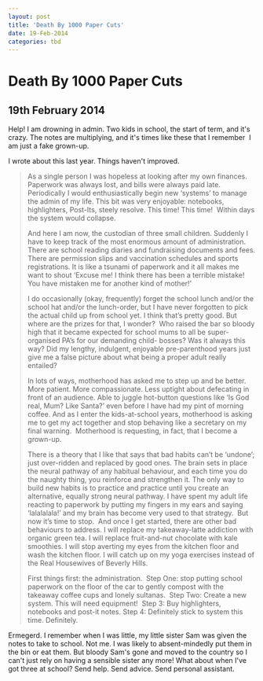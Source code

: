 ```yaml
---
layout: post
title: 'Death By 1000 Paper Cuts'
date: 19-Feb-2014
categories: tbd
---
```


# Death By 1000 Paper Cuts

## 19th February 2014

<p <img class="photo-horiz" src="/images/2014/02/shapes.jpg" /></p>

<p Keeping the hoops swinging (just barely.) Paris Vogue,   1971.</p>

Help! I am drowning in admin. Two kids in school,   the start of term, and it's crazy. The notes are multiplying, and it's times like these that I remember  I am just a fake grown-up.

I wrote about this last year. Things haven't improved.

<blockquote>As a single person I was hopeless at looking after my own finances. Paperwork was always lost, and bills were always paid late. Periodically I would enthusiastically begin new ‘systems’ to manage the admin of my life. This bit was very enjoyable: notebooks, highlighters, Post-Its, steely resolve. This time! This time!  Within days the system would collapse.

And here I am now, the custodian of three small children. Suddenly I have to keep track of the most enormous amount of administration. There are school reading diaries and fundraising documents and fees. There are permission slips and vaccination schedules and sports registrations. It is like a tsunami of paperwork and it all makes me want to shout ‘Excuse me! I think there has been a terrible mistake! You have mistaken me for another kind of mother!’

I do occasionally (okay, frequently) forget the school lunch and/or the school hat and/or the lunch-order, but I have never forgotten to pick the actual child up from school yet. I think that’s pretty good. But where are the prizes for that, I wonder?  Who raised the bar so bloody high that it became expected for school mums to all be super-organised PA’s for our demanding child- bosses? Was it always this way? Did my lengthy, indulgent, enjoyable pre-parenthood years just give me a false picture about what being a proper adult really entailed?

In lots of ways, motherhood has asked me to step up and be better. More patient. More compassionate. Less uptight about defecating in front of an audience. Able to juggle hot-button questions like ‘Is God real, Mum? Like Santa?’ even before I have had my pint of morning coffee. And as I enter the kids-at-school years, motherhood is asking me to get my act together and stop behaving like a secretary on my final warning.  Motherhood is requesting, in fact, that I become a grown-up.

There is a theory that I like that says that bad habits can’t be ‘undone’; just over-ridden and replaced by good ones. The brain sets in place the neural pathway of any habitual behaviour, and each time you do the naughty thing, you reinforce and strengthen it. The only way to build new habits is to practice and practice until you create an alternative, equally strong neural pathway. I have spent my adult life reacting to paperwork by putting my fingers in my ears and saying ‘lalalalala!’ and my brain has become very used to that strategy.  But now it’s time to stop.  And once I get started, there are other bad behaviours to address. I will replace my takeaway-latte addiction with organic green tea. I will replace fruit-and-nut chocolate with kale smoothies. I will stop averting my eyes from the kitchen floor and wash the kitchen floor. I will catch up on my yoga exercises instead of the Real Housewives of Beverly Hills.

First things first: the administration.  Step One: stop putting school paperwork on the floor of the car to gently compost with the takeaway coffee cups and lonely sultanas.  Step Two: Create a new system. This will need equipment!  Step 3: Buy highlighters, notebooks and post-it notes. Step 4: Definitely stick to system this time. Definitely.</blockquote>

Ermegerd. I remember when I was little, my little sister Sam was given the notes to take to school. Not me. I was likely to absent-mindedly put them in the bin or eat them. But bloody Sam's gone and moved to the country so I can't just rely on having a sensible sister any more! What about when I've got three at school? Send help. Send advice. Send personal assistant.

 
